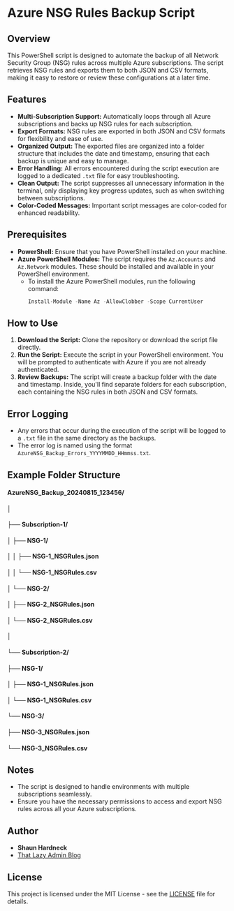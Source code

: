 # Azure NSG Rules Backup Script

## Overview

This PowerShell script is designed to automate the backup of all Network Security Group (NSG) rules across multiple Azure subscriptions. The script retrieves NSG rules and exports them to both JSON and CSV formats, making it easy to restore or review these configurations at a later time.

## Features

- **Multi-Subscription Support:** Automatically loops through all Azure subscriptions and backs up NSG rules for each subscription.
- **Export Formats:** NSG rules are exported in both JSON and CSV formats for flexibility and ease of use.
- **Organized Output:** The exported files are organized into a folder structure that includes the date and timestamp, ensuring that each backup is unique and easy to manage.
- **Error Handling:** All errors encountered during the script execution are logged to a dedicated `.txt` file for easy troubleshooting.
- **Clean Output:** The script suppresses all unnecessary information in the terminal, only displaying key progress updates, such as when switching between subscriptions.
- **Color-Coded Messages:** Important script messages are color-coded for enhanced readability.

## Prerequisites

- **PowerShell:** Ensure that you have PowerShell installed on your machine.
- **Azure PowerShell Modules:** The script requires the `Az.Accounts` and `Az.Network` modules. These should be installed and available in your PowerShell environment.
  - To install the Azure PowerShell modules, run the following command:
    ```powershell
    Install-Module -Name Az -AllowClobber -Scope CurrentUser
    ```

## How to Use

1. **Download the Script:** Clone the repository or download the script file directly.
2. **Run the Script:** Execute the script in your PowerShell environment. You will be prompted to authenticate with Azure if you are not already authenticated.
3. **Review Backups:** The script will create a backup folder with the date and timestamp. Inside, you'll find separate folders for each subscription, each containing the NSG rules in both JSON and CSV formats.

## Error Logging

- Any errors that occur during the execution of the script will be logged to a `.txt` file in the same directory as the backups.
- The error log is named using the format `AzureNSG_Backup_Errors_YYYYMMDD_HHmmss.txt`.

## Example Folder Structure

#### AzureNSG_Backup_20240815_123456/
#### │
#### ├── Subscription-1/
#### │ ├── NSG-1/
#### │ │ ├── NSG-1_NSGRules.json
#### │ │ └── NSG-1_NSGRules.csv
#### │ └── NSG-2/
#### │ ├── NSG-2_NSGRules.json
#### │ └── NSG-2_NSGRules.csv
#### │
#### └── Subscription-2/
#### ├── NSG-1/
#### │ ├── NSG-1_NSGRules.json
#### │ └── NSG-1_NSGRules.csv
#### └── NSG-3/
#### ├── NSG-3_NSGRules.json
#### └── NSG-3_NSGRules.csv

## Notes

- The script is designed to handle environments with multiple subscriptions seamlessly.
- Ensure you have the necessary permissions to access and export NSG rules across all your Azure subscriptions.

## Author

- **Shaun Hardneck**
- [That Lazy Admin Blog](https://www.thatlazyadmin.com)

## License

This project is licensed under the MIT License - see the [LICENSE](LICENSE) file for details.
